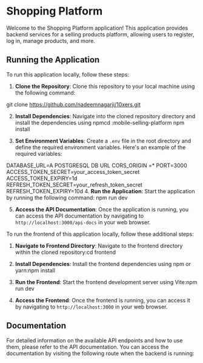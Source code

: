 # Shopping Platform

Welcome to the Shopping Platform application! This application provides backend services for a selling products platform, allowing users to register, log in, manage products, and more.

## Running the Application

To run this application locally, follow these steps:

1. **Clone the Repository**: Clone this repository to your local machine using the following command:

git clone https://github.com/nadeemnagarji/10xers.git

2. **Install Dependencies**: Navigate into the cloned repository directory and install the dependencies using npmcd :mobile-selling-platform
   npm install

3. **Set Environment Variables**: Create a `.env` file in the root directory and define the required environment variables. Here's an example of the required variables:

DATABASE_URL=A POSTGRESQL DB URL
CORS_ORIGIN =\*
PORT=3000
ACCESS_TOKEN_SECRET=your_access_token_secret
ACCESS_TOKEN_EXPIRY=1d
REFRESH_TOKEN_SECRET=your_refresh_token_secret
REFRESH_TOKEN_EXPIRY=10d 4. **Run the Application**: Start the application by running the following command: npm run dev

5. **Access the API Documentation**: Once the application is running, you can access the API documentation by navigating to `http://localhost:3000/api-docs` in your web browser.

To run the frontend of this application locally, follow these additional steps:

1. **Navigate to Frontend Directory**: Navigate to the frontend directory within the cloned repository:cd frontend

2. **Install Dependencies**: Install the frontend dependencies using npm or yarn:npm install

3. **Run the Frontend**: Start the frontend development server using Vite:npm run dev
4. **Access the Frontend**: Once the frontend is running, you can access it by navigating to `http://localhost:3000` in your web browser.

## Documentation

For detailed information on the available API endpoints and how to use them, please refer to the API documentation. You can access the documentation by visiting the following route when the backend is running:

